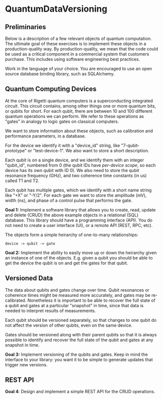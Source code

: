 # QuantumDataVersioning

## Preliminaries

Below is a description of a few relevant objects of quantum
computation. The ultimate goal of these exercises is to implement
these objects in a production-quality way. By production-quality, we
mean that the code could be used as a critical component in a
commercial system that customers purchase. This includes using
software engineering best practices.

Work in the language of your choice.  You are encouraged to use an open
source database binding library, such as SQLAlchemy.


## Quantum Computing Devices

At the core of Rigetti quantum computers is a superconducting integrated
circuit.  This circuit contains, among other things one or more quantum
bits, or qubits for short.  For each qubit, there are between 10 and 100 
different quantum operations we can perform.  We refer to these 
operations as "gates" in analogy to logic gates on classical computers.

We want to store information about these objects, such as calibration and 
performance parameters, in a database.

For the device we identify it with a "device_id" string, like 
"7-qubit-prototype" or "test-device-1".  We also want to store a short
description.

Each qubit is on a single device, and we identify them with an integer
"qubit_id", numbered from 0 (the qubit IDs have _per-device scope_, so each
device has its own qubit with ID 0).  We also need to store the qubit 
resonance frequency (GHz), and two coherence time constants (in us) called
T1 and T2.

Each qubit has multiple gates, which we identify with a short name string
like "+X" or "-Y/2".  For each gate we want to store the amplitude (mV), 
width (ns), and phase of a control pulse that performs the gate.

**Goal 1:** Implement a software library that allows you to create, read,
update and delete (CRUD) the above example objects in a relational (SQL)
database.  This library should have a programming interface (API).  You
do not need to create a user interface (UI), or a remote API (REST, RPC, 
etc).

The objects form a simple heirarchy of one-to-many relationships: 

	device -> qubit -> gate

**Goal 2:** Implement the ability to easily move up or down the heirarchy
given an instance of one of the objects.  E.g. given a qubit
you should be able to get the device the qubit is on and get
the gates for that qubit.

## Versioned Data

The data about qubits and gates change over time.  Qubit resonances or
coherence times might be measured more accurately, and gates may be 
re-calibrated.  Nonetheless it is important to be able to recover the
full state of a qubit and gates at a particular "snapshot" in time, since
that data is needed to interpret results of measurements.

Each qubit should be versioned separately, so that changes to one qubit do
not affect the version of other qubits, even on the same device.

Gates should be versioned along with their parent qubits so that it is 
always possible to identify and recover the full state of the qubit and 
gates at any snapshot in time.

**Goal 3:** Implement versioning of the qubits and gates.  Keep in mind
the interface to your library: you want it to be simple to
generate updates that trigger new versions.

## REST API

**Goal 4**: Design and implement a simple REST API for the CRUD operations.
